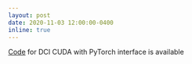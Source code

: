 ```yaml
---
layout: post
date: 2020-11-03 12:00:00-0400
inline: true
---
```


[Code](https://github.com/niopeng/dciknn_cuda) for DCI CUDA with PyTorch interface is available  